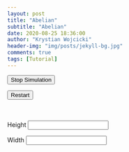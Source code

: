 ```yaml
---
layout: post
title: "Abelian"
subtitle: "Abelian"
date: 2020-08-25 18:36:00
author: "Krystian Wojcicki"
header-img: "img/posts/jekyll-bg.jpg"
comments: true
tags: [Tutorial]
---
```


<script type="text/javascript" async src='https://cdnjs.cloudflare.com/ajax/libs/mathjax/2.7.2/MathJax.js?config=TeX-MML-AM_CHTML'></script>

<div style="display: inline;">
  
<button onclick="stop_sim()">Stop Simulation</button>

<button onclick="restart()">Restart</button>

<br/>
<br/>
<label for="height">Height</label>
<input type="number" id="height" onchange="height_change()">

<label for="width">Width</label>
<input type="number" id="width" onchange="width_change()">

</div>
<canvas id="myCanvas" width="700" height="700"></canvas>

<script>
var width = 350;
var height = 350;
var stop = false;
var drawingTime = null;
var sand;
var oldSand;

const colors = {
  0: "black",
  1: "red",
  2: "blue",
  3: "green"
}

var c = document.getElementById("myCanvas");
var ctx = c.getContext("2d");

document.getElementById("height").value = height + "";
document.getElementById("width").value = width + "";

function height_change(){
  console.log("new height:", document.getElementById("height").value)
  height = document.getElementById("height").value
  clearTimeout(drawingTime);
  restart();
}

function width_change(){
  console.log("new width:", document.getElementById("width").value)
  width = document.getElementById("width").value
  clearTimeout(drawingTime);
  restart();
}

function stop_sim(){
  stop = true;
}

function restart(){
  ctx.fillStyle = "black";

  sand = new Array(height);
  oldSand = new Array(height);

  for(var i = 0; i < height; i++){
    sand[i] = new Array(width);
    oldSand[i] = new Array(width);
    for(var j = 0; j < width; j++){
      sand[i][j] = 0;
      oldSand[i][j] = 0;
    }
  }

  for(var i = 0; i <  height; i++){
    for(var j = 0; j < width; j++){
      ctx.fillRect(i * 2, j * 2, 2, 2);
    }
  }

  const starting = 5
  var i = 0;

  function run(){
    if(stop) return;
    add_sand(height / 2, width / 2, starting);
    console.log("done step", i);
    i++;
    if(i % 500 == 0){
      drawingTime = setTimeout(function(){
        draw();
        run();
      }, 2000);
    } else {
      run();
    }
  }

  run();
}

restart();

function draw(){
  for(var i = 0; i < height; i++){
    for(var j = 0; j < width; j++){
      if(sand[i][j] != oldSand[i][j]){
        const toColor = colors[sand[i][j]] || "yellow"
        ctx.fillStyle = toColor;
        ctx.fillRect(i * 2, j * 2, 2, 2);
      }
    }
  }

  oldSand = sand.map(function(arr) {
    return arr.slice();
  });
}

function add_sand(x, y, inc){

  if(x < 0 || y < 0 || x >= height || y >= width) return

  sand[x][y] += inc

  while(sand[x][y] >= 4){
    //console.log(x, y, sand[x][y])
    sand[x][y] -= 4
    add_sand(x + 1, y, 1);
    add_sand(x - 1, y, 1);
    add_sand(x, y + 1, 1);
    add_sand(x, y - 1, 1);
  }
}
</script>
